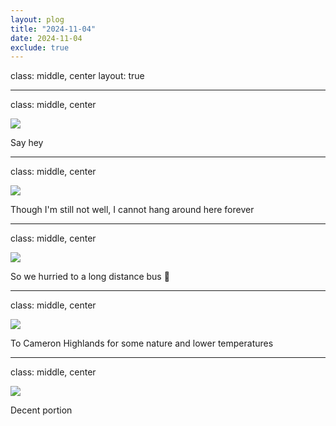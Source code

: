 ```yaml
---
layout: plog
title: "2024-11-04"
date: 2024-11-04
exclude: true
---
```


class: middle, center
layout: true

---

class: middle, center

<img class="plog-picture" src="{{ site.baseurl }}/img/plog/2024-11-04/01.jpg" />

Say hey

---

class: middle, center

<img class="plog-picture" src="{{ site.baseurl }}/img/plog/2024-11-04/02.jpg" />

Though I'm still not well, I cannot hang around here forever

---

class: middle, center

<img class="plog-picture" src="{{ site.baseurl }}/img/plog/2024-11-04/03.jpg" />

So we hurried to a long distance bus 🚌

---

class: middle, center

<img class="plog-picture" src="{{ site.baseurl }}/img/plog/2024-11-04/04.jpg" />

To Cameron Highlands for some nature and lower temperatures 

---

class: middle, center

<img class="plog-picture" src="{{ site.baseurl }}/img/plog/2024-11-04/05.jpg" />

Decent portion

